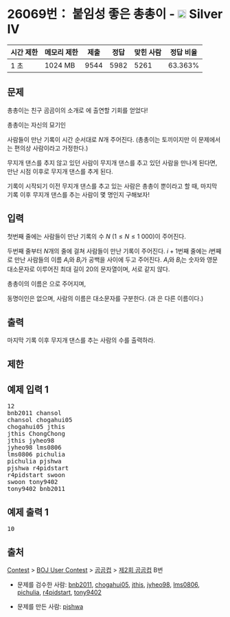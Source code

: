 # 26069번： 붙임성 좋은 총총이 - <img src="https://static.solved.ac/tier_small/7.svg" style="height:20px" /> Silver IV



| 시간 제한 | 메모리 제한 | 제출 | 정답 | 맞힌 사람 | 정답 비율 |
| --- | --- | --- | --- | --- | --- |
| 1 초 | 1024 MB | 9544 | 5982 | 5261 | 63.363% |
## 문제



총총이는 친구 곰곰이의 소개로 에 출연할 기회를 얻었다!

총총이는 자신의 묘기인 



사람들이 만난 기록이 시간 순서대로 $N$개 주어진다. (총총이는 토끼이지만 이 문제에서는 편의상 사람이라고 가정한다.)

무지개 댄스를 추지 않고 있던 사람이 무지개 댄스를 추고 있던 사람을 만나게 된다면, 만난 시점 이후로 무지개 댄스를 추게 된다.

기록이 시작되기 이전 무지개 댄스를 추고 있는 사람은 총총이 뿐이라고 할 때, 마지막 기록 이후 무지개 댄스를 추는 사람이 몇 명인지 구해보자!

## 입력

첫번째 줄에는 사람들이 만난 기록의 수 $N\ (1 \le N \le 1\ 000)$이 주어진다.

두번째 줄부터 $N$개의 줄에 걸쳐 사람들이 만난 기록이 주어진다. $i + 1$번째 줄에는 $i$번째로 만난 사람들의 이름 $A_i$와 $B_i$가 공백을 사이에 두고 주어진다. $A_i$와 $B_i$는 숫자와 영문 대소문자로 이루어진 최대 길이 $20$의 문자열이며, 서로 같지 않다.

총총이의 이름은 으로 주어지며, 

동명이인은 없으며, 사람의 이름은 대소문자를 구분한다. (과 은 다른 이름이다.)

## 출력

마지막 기록 이후 무지개 댄스를 추는 사람의 수를 출력하라.

## 제한

## 예제 입력 1

<pre>12
bnb2011 chansol
chansol chogahui05
chogahui05 jthis
jthis ChongChong
jthis jyheo98
jyheo98 lms0806
lms0806 pichulia
pichulia pjshwa
pjshwa r4pidstart
r4pidstart swoon
swoon tony9402
tony9402 bnb2011
</pre>
## 예제 출력 1

<pre>10
</pre>
## 출처

[Contest](/category/45) > [BOJ User Contest](/category/984) > [곰곰컵](/category/663) > [제2회 곰곰컵](/category/detail/3232) B번

- 문제를 검수한 사람: [bnb2011](/user/bnb2011), [chogahui05](/user/chogahui05), [jthis](/user/jthis), [jyheo98](/user/jyheo98), [lms0806](/user/lms0806), [pichulia](/user/pichulia), [r4pidstart](/user/r4pidstart), [tony9402](/user/tony9402)

- 문제를 만든 사람: [pjshwa](/user/pjshwa)